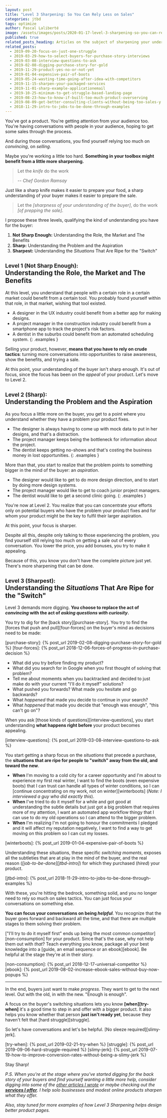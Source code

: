 ```yaml
---
layout: post
title: "Level 3 Sharpening: So You Can Rely Less on Sales"
categories: jtbd
tags: optimize
author: Pascal Laliberté
image: /assets/images/posts/2020-01-17-level-3-sharpening-so-you-can-rely-less-on-sales.jpg
published: true
related_posts_heading: Articles on the subject of sharpening your understanding of the buyer
related_posts:
  - 2019-09-20-focus-on-just-one-struggle
  - 2019-03-29-how-to-select-buyers-for-purchase-story-interviews
  - 2019-03-08-interview-questions-to-ask
  - 2019-02-08-digging-purchase-story-for-gold
  - 2019-11-29-product-yes-no-or-not-yet
  - 2019-01-04-expensive-pair-of-boots
  - 2019-05-24-wasting-time-going-after-idea-with-competitors
  - 2019-11-15-sharpen-your-packaged-services
  - 2019-11-01-sharp-example-applicationemail
  - 2019-10-25-minimum-to-get-struggle-based-landing-page
  - 2019-08-23-how-to-know-if-built-too-much-product-overserving
  - 2019-08-09-get-better-consulting-clients-without-being-too-sales-y
  - 2018-11-29-intro-to-jobs-to-be-done-through-examples
---
```


You've got a product. You're getting attention from your audience too. You're having conversations with people in your audience, hoping to get some sales through the process.

And during those conversations, you find yourself relying too much on _convincing_, on _selling_.

Maybe you're working a little too hard. **Something in your toolbox might benefit from a little more sharpening.**

> Let the _knife_ do the work
> 
> -- <cite>Chef Gordon Ramsay</cite>

Just like a sharp knife makes it easier to prepare your food, a sharp understanding of your buyer makes it easier to prepare the sale.

> Let the _[sharpness of your understanding of the buyer]_, do the work _[of prepping the sale]_.

I propose these three levels, qualifying the kind of understanding you have for the buyer:

1. **Not Sharp Enough:** Understanding the Role, the Market and The Benefits
2. **Sharp:** Understanding the Problem and the Aspiration
3. **Sharpest:** Understanding the _Situations_ That Are Ripe for the "Switch"

## <small>Level 1 (Not Sharp Enough):</small><br>Understanding the Role, the Market and The Benefits

At this level, you understand that people with a certain role in a certain market could benefit from a certain tool. You probably found yourself within that role, in that market, wishing that tool existed.

* A designer in the UX industry could benefit from a better app for making designs.
* A project manager in the construction industry could benefit from a smartphone app to track the project's risk factors.
* A dentist in the suburbs could benefit from an automated scheduling system.
{: .examples }

Selling your product, however, **means that you have to rely on crude tactics**: turning more conversations into opportunities to raise awareness, show the benefits, and trying a sale.

At this point, your understanding of the buyer isn't sharp enough. It's out of focus, since the focus has been on the _appeal_ of your product. Let's move to Level 2.

## <small>Level 2 (Sharp):</small><br>Understanding the Problem and the Aspiration

As you focus a little more on the buyer, you get to a point where you understand whether they have a problem your product fixes.

* The designer is always having to come up with mock data to put in her designs, and that's a distraction.
* The project manager keeps being the bottleneck for information about the project.
* The dentist keeps getting no-shows and that's costing the business money in lost opportunities.
{: .examples }

More than that, you start to realize that the problem points to something bigger in the mind of the buyer: an _aspiration_.

* The designer would like to get to do more design direction, and to start by doing more design systems.
* The project manager would like to get to coach junior project managers.
* The dentist would like to get a second clinic going.
{: .examples }

You're now at Level 2. You realize that you can concentrate your efforts only on potential buyers who have the problem your product fixes and for whom your product might be the key to fulfil their larger aspiration.

At this point, your focus is sharper.

Despite all this, despite only talking to those experiencing the problem, you find yourself still relying too much on getting a sale out of every conversation. You lower the price, you add bonuses, you try to make it appealing.

Because of this, you know you don't have the complete picture just yet. There's more sharpening that can be done.

## <small>Level 3 (Sharpest):</small><br> Understanding the _Situations_ That Are Ripe for the "Switch"

Level 3 demands more digging. **You choose to replace the act of _convincing_ with the act of _asking questions with curiosity_.**

You try to dig for the [back story][purchase-story]. You try to find the [forces that push and pull][four-forces] on the buyer's mind as decisions need to be made:

[purchase-story]: {% post_url 2019-02-08-digging-purchase-story-for-gold %}
[four-forces]: {% post_url 2018-12-06-forces-of-progress-in-purchase-decision %}

* What did you try before finding my product?
* What did you search for in Google when you first thought of solving that problem?
* Tell me about momemts when you backtracked and decided to just make do with your current "I'll do it myself" solutions?
* What pushed you forwards? What made you hesitate and go backwards?
* What _happened_ that made you decide to continue in your search?
* What _happened_ that made you decide that "enough was enough", "this can't go on"?

When you ask [those kinds of questions][interview-questions], you start understanding **what happens right before** your product becomes appealing.

[interview-questions]: {% post_url 2019-03-08-interview-questions-to-ask %}

You start getting a sharp focus on the _situations_ that precede a purchase, the **situations that are ripe for people to "switch" away from the old, and toward the new**.

* **When** I'm moving to a cold city for a career opportunity and I'm about to experience my first real winter, I want to find the boots (even expensive boots) that I can trust can handle all types of winter conditions, so I can [continue concentrating on my work, not on winter][winterboots] (_Note: I interviewed a guy who did exactly this_).
* **When** I've tried to do it myself for a while and got good at understanding the subtle details but just got a big problem that requires more of my attention, I want an automated app workflow thingy that I can use to do my old operations so I can attend to the bigger problem.
* **When** I'm realizing I'm not going to honour the commitments I pledged and it will affect my reputation negatively, I want to find a way to get moving on this problem so I can cut my losses.

[winterboots]: {% post_url 2019-01-04-expensive-pair-of-boots %}

Understanding these situations, these specific _switching moments_, exposes all the subtleties that are at play in the mind of the buyer, and the real reason (_[job-to-be-done][jtbd-intro]_) for which they purchased (_hired_) your product.

[jtbd-intro]: {% post_url 2018-11-29-intro-to-jobs-to-be-done-through-examples %}

With these, you're hitting the bedrock, something solid, and you no longer need to rely so much on sales tactics. You can just focus your conversations on something else.

**You can focus your conversations on being _helpful_**. You recognize that the buyer goes forward and backward all the time, and that there are multiple stages to them solving their problem.

["I'll try to do it myself first" ends up being the most common competitor][non-consumption] for your product. Since that's the case, why not help them out with _that_? Teach everything you know, package all your best knowledge into a [guide, an email sequence or an ebook][ebook]. Be helpful at the stage they're at in their story.

[non-consumption]: {% post_url 2018-12-17-universal-competitor %}
[ebook]: {% post_url 2019-08-02-increase-ebook-sales-without-buy-now-popups %}

---

In the end, buyers just want to make _progress_. They want to get to the next level. Out with the old, in with the new. "Enough is enough".

A focus on the buyer's switching situations lets you know **[when][try-when]** it's a good time to step in and offer with a bigger product. It also helps you know whether that person **just isn't ready yet**, because they haven't felt that [hard struggle][struggle].

So let's have conversations and let's be helpful. [No sleeze required][slimy-jerk].

[try-when]: {% post_url 2019-02-21-try-when %}
[struggle]: {% post_url 2019-09-06-hard-struggle-required %}
[slimy-jerk]: {% post_url 2019-07-19-how-to-improve-conversion-rates-without-being-a-slimy-jerk %}

Stay Sharp!

_P.S. When you're at the stage where you've started digging for the back story of your buyers and find yourself wanting a little more help, consider digging into some of the [other articles I wrote](/articles) or maybe checking out the **[services I offer](/services)**. I help solo businesses and modest online products sharpen what they offer._

_Also, stay tuned for more examples of how Level 3 Sharpening helps design better product pages._
